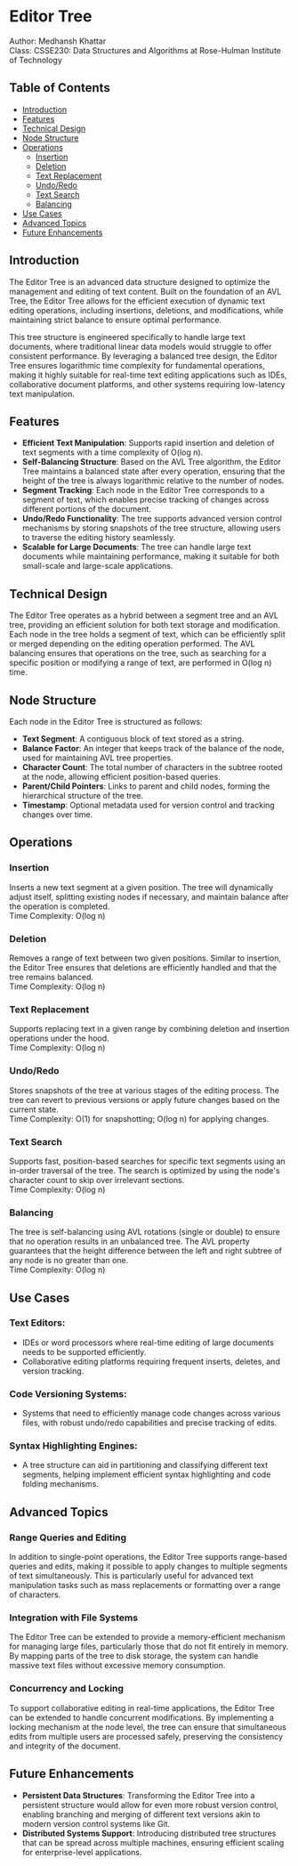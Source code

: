 
# Editor Tree

Author: Medhansh Khattar  
Class: CSSE230: Data Structures and Algorithms at Rose-Hulman Institute of Technology

## Table of Contents
- [Introduction](#introduction)
- [Features](#features)
- [Technical Design](#technical-design)
- [Node Structure](#node-structure)
- [Operations](#operations)
  - [Insertion](#insertion)
  - [Deletion](#deletion)
  - [Text Replacement](#text-replacement)
  - [Undo/Redo](#undo-redo)
  - [Text Search](#text-search)
  - [Balancing](#balancing)
- [Use Cases](#use-cases)
- [Advanced Topics](#advanced-topics)
- [Future Enhancements](#future-enhancements)

## Introduction
The Editor Tree is an advanced data structure designed to optimize the management and editing of text content. Built on the foundation of an AVL Tree, the Editor Tree allows for the efficient execution of dynamic text editing operations, including insertions, deletions, and modifications, while maintaining strict balance to ensure optimal performance.

This tree structure is engineered specifically to handle large text documents, where traditional linear data models would struggle to offer consistent performance. By leveraging a balanced tree design, the Editor Tree ensures logarithmic time complexity for fundamental operations, making it highly suitable for real-time text editing applications such as IDEs, collaborative document platforms, and other systems requiring low-latency text manipulation.

## Features
- **Efficient Text Manipulation**: Supports rapid insertion and deletion of text segments with a time complexity of O(log n).
- **Self-Balancing Structure**: Based on the AVL Tree algorithm, the Editor Tree maintains a balanced state after every operation, ensuring that the height of the tree is always logarithmic relative to the number of nodes.
- **Segment Tracking**: Each node in the Editor Tree corresponds to a segment of text, which enables precise tracking of changes across different portions of the document.
- **Undo/Redo Functionality**: The tree supports advanced version control mechanisms by storing snapshots of the tree structure, allowing users to traverse the editing history seamlessly.
- **Scalable for Large Documents**: The tree can handle large text documents while maintaining performance, making it suitable for both small-scale and large-scale applications.

## Technical Design
The Editor Tree operates as a hybrid between a segment tree and an AVL tree, providing an efficient solution for both text storage and modification. Each node in the tree holds a segment of text, which can be efficiently split or merged depending on the editing operation performed. The AVL balancing ensures that operations on the tree, such as searching for a specific position or modifying a range of text, are performed in O(log n) time.

## Node Structure
Each node in the Editor Tree is structured as follows:
- **Text Segment**: A contiguous block of text stored as a string.
- **Balance Factor**: An integer that keeps track of the balance of the node, used for maintaining AVL tree properties.
- **Character Count**: The total number of characters in the subtree rooted at the node, allowing efficient position-based queries.
- **Parent/Child Pointers**: Links to parent and child nodes, forming the hierarchical structure of the tree.
- **Timestamp**: Optional metadata used for version control and tracking changes over time.

## Operations
### Insertion
Inserts a new text segment at a given position. The tree will dynamically adjust itself, splitting existing nodes if necessary, and maintain balance after the operation is completed.  
Time Complexity: O(log n)

### Deletion
Removes a range of text between two given positions. Similar to insertion, the Editor Tree ensures that deletions are efficiently handled and that the tree remains balanced.  
Time Complexity: O(log n)

### Text Replacement
Supports replacing text in a given range by combining deletion and insertion operations under the hood.  
Time Complexity: O(log n)

### Undo/Redo
Stores snapshots of the tree at various stages of the editing process. The tree can revert to previous versions or apply future changes based on the current state.  
Time Complexity: O(1) for snapshotting; O(log n) for applying changes.

### Text Search
Supports fast, position-based searches for specific text segments using an in-order traversal of the tree. The search is optimized by using the node's character count to skip over irrelevant sections.  
Time Complexity: O(log n)

### Balancing
The tree is self-balancing using AVL rotations (single or double) to ensure that no operation results in an unbalanced tree. The AVL property guarantees that the height difference between the left and right subtree of any node is no greater than one.  
Time Complexity: O(log n)

## Use Cases
### Text Editors:
- IDEs or word processors where real-time editing of large documents needs to be supported efficiently.
- Collaborative editing platforms requiring frequent inserts, deletes, and version tracking.

### Code Versioning Systems:
- Systems that need to efficiently manage code changes across various files, with robust undo/redo capabilities and precise tracking of edits.

### Syntax Highlighting Engines:
- A tree structure can aid in partitioning and classifying different text segments, helping implement efficient syntax highlighting and code folding mechanisms.

## Advanced Topics

### Range Queries and Editing
In addition to single-point operations, the Editor Tree supports range-based queries and edits, making it possible to apply changes to multiple segments of text simultaneously. This is particularly useful for advanced text manipulation tasks such as mass replacements or formatting over a range of characters.

### Integration with File Systems
The Editor Tree can be extended to provide a memory-efficient mechanism for managing large files, particularly those that do not fit entirely in memory. By mapping parts of the tree to disk storage, the system can handle massive text files without excessive memory consumption.

### Concurrency and Locking
To support collaborative editing in real-time applications, the Editor Tree can be extended to handle concurrent modifications. By implementing a locking mechanism at the node level, the tree can ensure that simultaneous edits from multiple users are processed safely, preserving the consistency and integrity of the document.

## Future Enhancements
- **Persistent Data Structures**: Transforming the Editor Tree into a persistent structure would allow for even more robust version control, enabling branching and merging of different text versions akin to modern version control systems like Git.
- **Distributed Systems Support**: Introducing distributed tree structures that can be spread across multiple machines, ensuring efficient scaling for enterprise-level applications.

